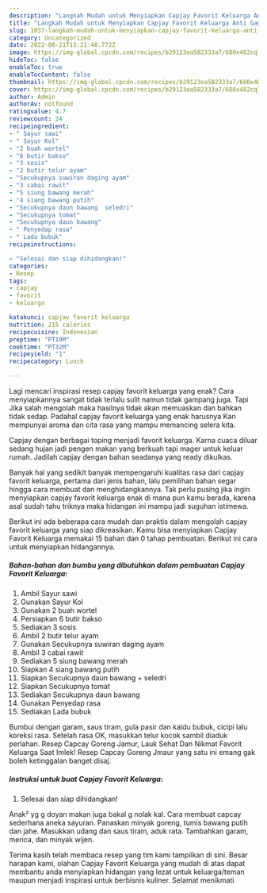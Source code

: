 ```yaml
---
description: "Langkah Mudah untuk Menyiapkan Capjay Favorit Keluarga Anti Gagal"
title: "Langkah Mudah untuk Menyiapkan Capjay Favorit Keluarga Anti Gagal"
slug: 1037-langkah-mudah-untuk-menyiapkan-capjay-favorit-keluarga-anti-gagal
category: Uncategorized
date: 2022-08-21T13:21:48.772Z
image: https://img-global.cpcdn.com/recipes/b29123ea582333a7/680x482cq70/capjay-favorit-keluarga-foto-resep-utama.jpg
hideToc: false
enableToc: true
enableTocContent: false
thumbnail: https://img-global.cpcdn.com/recipes/b29123ea582333a7/680x482cq70/capjay-favorit-keluarga-foto-resep-utama.jpg
cover: https://img-global.cpcdn.com/recipes/b29123ea582333a7/680x482cq70/capjay-favorit-keluarga-foto-resep-utama.jpg
author: Admin
authorAv: notfound
ratingvalue: 4.7
reviewcount: 24
recipeingredient:
- " Sayur sawi"
- " Sayur Kol"
- "2 buah wortel"
- "6 butir bakso"
- "3 sosis"
- "2 butir telur ayam"
- "Secukupnya suwiran daging ayam"
- "3 cabai rawit"
- "5 siung bawang merah"
- "4 siang bawang putih"
- "Secukupnya daun bawang  seledri"
- "Secukupnya tomat"
- "Secukupnya daun bawang"
- " Penyedap rasa"
- " Lada bubuk"
recipeinstructions:

- "Selesai dan siap dihidangkan!"
categories:
- Resep
tags:
- capjay
- favorit
- keluarga

katakunci: capjay favorit keluarga 
nutrition: 215 calories
recipecuisine: Indonesian
preptime: "PT19M"
cooktime: "PT32M"
recipeyield: "1"
recipecategory: Lunch

---
```



Lagi mencari inspirasi resep capjay favorit keluarga yang enak? Cara menyiapkannya sangat tidak terlalu sulit namun tidak gampang juga. Tapi Jika salah mengolah maka hasilnya tidak akan memuaskan dan bahkan tidak sedap. Padahal capjay favorit keluarga yang enak harusnya Kan mempunyai aroma dan cita rasa yang mampu memancing selera kita.


Capjay dengan berbagai toping menjadi favorit keluarga. Karna cuaca diluar sedang hujan jadi pengen makan yang berkuah tapi mager untuk keluar rumah. Jadilah capjay dengan bahan seadanya yang ready dikulkas.

Banyak hal yang sedikit banyak mempengaruhi kualitas rasa dari capjay favorit keluarga, pertama dari jenis bahan, lalu pemilihan bahan segar hingga cara membuat dan menghidangkannya. Tak perlu pusing jika ingin menyiapkan capjay favorit keluarga enak di mana pun kamu berada, karena asal sudah tahu triknya maka hidangan ini mampu jadi suguhan istimewa.


Berikut ini ada beberapa cara mudah dan praktis dalam mengolah capjay favorit keluarga yang siap dikreasikan. Kamu bisa menyiapkan Capjay Favorit Keluarga memakai 15 bahan dan 0 tahap pembuatan. Berikut ini cara untuk menyiapkan hidangannya.

<!--inarticleads1-->

##### Bahan-bahan dan bumbu yang dibutuhkan dalam pembuatan Capjay Favorit Keluarga:

1. Ambil  Sayur sawi
1. Gunakan  Sayur Kol
1. Gunakan 2 buah wortel
1. Persiapkan 6 butir bakso
1. Sediakan 3 sosis
1. Ambil 2 butir telur ayam
1. Gunakan Secukupnya suwiran daging ayam
1. Ambil 3 cabai rawit
1. Sediakan 5 siung bawang merah
1. Siapkan 4 siang bawang putih
1. Siapkan Secukupnya daun bawang + seledri
1. Siapkan Secukupnya tomat
1. Sediakan Secukupnya daun bawang
1. Gunakan  Penyedap rasa
1. Sediakan  Lada bubuk


Bumbui dengan garam, saus tiram, gula pasir dan kaldu bubuk, cicipi lalu koreksi rasa. Setelah rasa OK, masukkan telur kocok sambil diaduk perlahan. Resep Capcay Goreng Jamur, Lauk Sehat Dan Nikmat Favorit Keluarga Saat Imlek! Resep Capcay Goreng Jmaur yang satu ini emang gak boleh ketinggalan banget disaj. 

<!--inarticleads2-->

##### Instruksi untuk buat Capjay Favorit Keluarga:


1. Selesai dan siap dihidangkan!

Anak² yg g doyan makan juga bakal g nolak kal. Cara membuat capcay sederhana aneka sayuran. Panaskan minyak goreng, tumis bawang putih dan jahe. Masukkan udang dan saus tiram, aduk rata. Tambahkan garam, merica, dan minyak wijen. 

Terima kasih telah membaca resep yang tim kami tampilkan di sini. Besar harapan kami, olahan Capjay Favorit Keluarga yang mudah di atas dapat membantu anda menyiapkan hidangan yang lezat untuk keluarga/teman maupun menjadi inspirasi untuk berbisnis kuliner. Selamat menikmati
